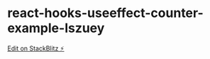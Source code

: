 # react-hooks-useeffect-counter-example-lszuey

[Edit on StackBlitz ⚡️](https://stackblitz.com/edit/react-hooks-useeffect-counter-example-lszuey)